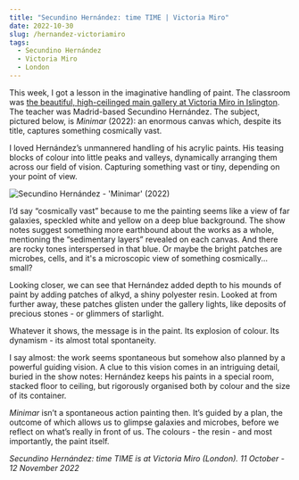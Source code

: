 ```yaml
---
title: "Secundino Hernández: time TIME | Victoria Miro"
date: 2022-10-30
slug: /hernandez-victoriamiro
tags:
  - Secundino Hernández
  - Victoria Miro
  - London
---
```


This week, I got a lesson in the imaginative handling of paint. The classroom was [the beautiful, high-ceilinged main gallery at Victoria Miro in Islington](https://online.victoria-miro.com/secundino-hernandez-london-2022/). The teacher was Madrid-based Secundino Hernández. The subject, pictured below, is *Minimar* (2022): an enormous canvas which, despite its title, captures something cosmically vast.

I loved Hernández’s unmannered handling of his acrylic paints. His teasing blocks of colour into little peaks and valleys, dynamically arranging them across our field of vision. Capturing something vast or tiny, depending on your point of view.

![Secundino Hernández - 'Minimar' (2022)](/hernandez-victoriamiro-1.jpg)

I’d say “cosmically vast” because to me the painting seems like a view of far galaxies, speckled white and yellow on a deep blue background. The show notes suggest something more earthbound about the works as a whole, mentioning the “sedimentary layers” revealed on each canvas. And there are rocky tones interspersed in that blue. Or maybe the bright patches are microbes, cells, and it's a microscopic view of something cosmically... small?

Looking closer, we can see that Hernández added depth to his mounds of paint by adding patches of alkyd, a shiny polyester resin. Looked at from further away, these patches glisten under the gallery lights, like deposits of precious stones - or glimmers of starlight.

Whatever it shows, the message is in the paint. Its explosion of colour. Its dynamism - its almost total spontaneity.

I say almost: the work seems spontaneous but somehow also planned by a powerful guiding vision. A clue to this vision comes in an intriguing detail, buried in the show notes:  Hernández keeps his paints in a special room, stacked floor to ceiling, but rigorously organised both by colour and the size of its container. 

*Minimar* isn’t a spontaneous action painting then. It’s guided by a plan, the outcome of which allows us to glimpse galaxies and microbes, before we reflect on what’s really in front of us. The colours - the resin - and most importantly, the paint itself.

*Secundino Hernández: time TIME is at Victoria Miro (London). 11 October - 12 November 2022*
